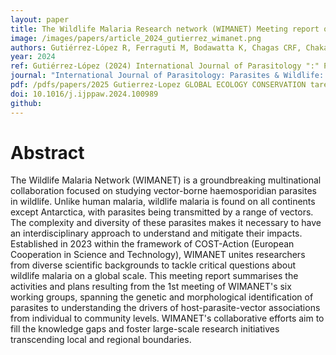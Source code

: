 ```yaml
---
layout: paper
title: The Wildlife Malaria Research network (WIMANET) Meeting report on the 1st WIMANET workshop
image: /images/papers/article_2024_gutierrez_wimanet.png
authors: Gutiérrez-López R, Ferraguti M, Bodawatta K, Chagas CRF, Chakarov N, Duc M, García-Longoria L, Lopes RJ, Martínez-de la Puente J,  Renner S,  Santiago-Alarcón D, Sehgal R, Stankovic D, Marzal A, Dunn JC. 
year: 2024
ref: Gutiérrez-López (2024) International Journal of Parasitology ":" Parasites & Wildlife.
journal: "International Journal of Parasitology: Parasites & Wildlife: 24: 100989."
pdf: /pdfs/papers/2025 Gutierrez-Lopez GLOBAL ECOLOGY CONSERVATION tarentola sympatry.pdf
doi: 10.1016/j.ijppaw.2024.100989
github: 
---
```


# Abstract

The Wildlife Malaria Network (WIMANET) is a groundbreaking multinational collaboration focused on studying vector-borne haemosporidian parasites in wildlife. Unlike human malaria, wildlife malaria is found on all continents except Antarctica, with parasites being transmitted by a range of vectors. The complexity and diversity of these parasites makes it necessary to have an interdisciplinary approach to understand and mitigate their impacts. Established in 2023 within the framework of COST-Action (European Cooperation in Science and Technology), WIMANET unites researchers from diverse scientific backgrounds to tackle critical questions about wildlife malaria on a global scale. This meeting report summarises the activities and plans resulting from the 1st meeting of WIMANET's six working groups, spanning the genetic and morphological identification of parasites to understanding the drivers of host-parasite-vector associations from individual to community levels. WIMANET's collaborative efforts aim to fill the knowledge gaps and foster large-scale research initiatives transcending local and regional boundaries.
